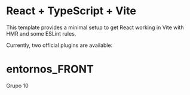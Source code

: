 # React + TypeScript + Vite

This template provides a minimal setup to get React working in Vite with HMR and some ESLint rules.

Currently, two official plugins are available:

# entornos_FRONT
Grupo 10
